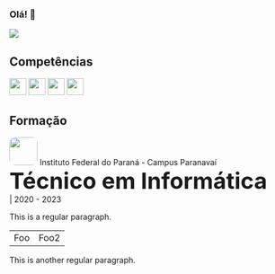 ### Olá! 👋

<img src="https://github-readme-stats.vercel.app/api/top-langs/?username=luan004&layout=compact&langs_count=6&theme=react&hide=dart&custom_title=Linguagens%20Mais%20Usadas"/>





## Competências 

<img style="height:30px;width:30px" src="https://cdn.jsdelivr.net/gh/devicons/devicon/icons/java/java-original-wordmark.svg" /> <img style="height:30px;width:30px" src="https://cdn.jsdelivr.net/gh/devicons/devicon/icons/javascript/javascript-original.svg" />  <img style="height:30px;width:30px" src="https://cdn.jsdelivr.net/gh/devicons/devicon/icons/css3/css3-original.svg" /> <img style="height:30px;width:30px" src="https://cdn.jsdelivr.net/gh/devicons/devicon/icons/html5/html5-original.svg" />

## Formação

<img style="height:50px;width:50px;border-radius:10px" src="https://luan004.github.io/images/ifpr.png"/>
Instituto Federal do Paraná - Campus Paranavaí<br>
<div style="font-size:40px"><b>Técnico em Informática</b></div> | 2020 - 2023

This is a regular paragraph.

<table>
    <tr>
        <td>Foo</td><td>Foo2</td>
    </tr>
</table>

This is another regular paragraph.
